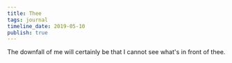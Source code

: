 ```yaml
---
title: Thee
tags: journal
timeline_date: 2019-05-10
publish: true
---
```


The downfall of me will certainly be that I cannot see what's in front of thee.